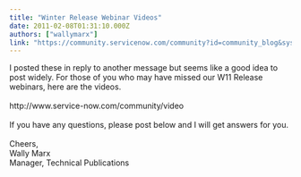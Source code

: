 ```yaml
---
title: "Winter Release Webinar Videos"
date: 2011-02-08T01:31:10.000Z
authors: ["wallymarx"]
link: "https://community.servicenow.com/community?id=community_blog&sys_id=bd9c2ee1dbd0dbc01dcaf3231f9619d2"
---
```

<p>I posted these in reply to another message but seems like a good idea to post widely. For those of you who may have missed our W11 Release webinars, here are the videos. <br /><br />http://www.service-now.com/community/video<br /><br />If you have any questions, please post below and I will get answers for you.<br /><br />Cheers,<br />Wally Marx<br />Manager, Technical Publications</p>
